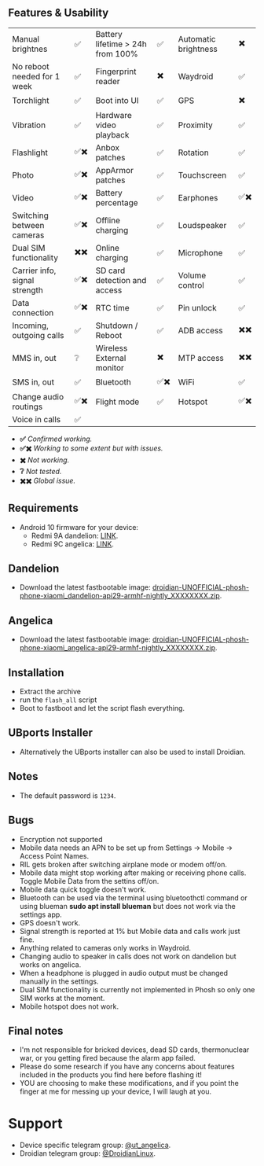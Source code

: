 ## Features & Usability

|                               	|    	|                                  	|    	|                      	|   	|
|-------------------------------	|----	|----------------------------------	|----	|----------------------	|---	|
| Manual brightnes              	|  ✅ 	| Battery lifetime > 24h from 100% 	|  ✅ 	| Automatic brightness  |  ✖️ 	|
| No reboot needed for 1 week      	|  ✅	| Fingerprint reader  	                |  ✖️ 	| Waydroid		|  ✅	|
| Torchlight                    	|  ✅	| Boot into UI                     	|  ✅ 	| GPS                 	|  ✖️ 	|
| Vibration                     	|  ✅ 	| Hardware video playback          	|  ✅ 	| Proximity          	|  ✅	|
| Flashlight                    	|  ✅✖️ 	| Anbox patches                    	|  ✅ 	| Rotation            	|  ✅ 	|
| Photo                         	|  ✅✖️ 	| AppArmor patches                 	|  ✅ 	| Touchscreen          	|  ✅ 	|
| Video                         	|  ✅✖️  | Battery percentage               	|  ✅ 	| Earphones           	|  ✅✖️ 	|
| Switching between cameras     	|  ✅✖️ 	| Offline charging                 	|  ✅ 	| Loudspeaker          	|  ✅ 	|
| Dual SIM functionality        	|  ✖️✖️	| Online charging                  	|  ✅ 	| Microphone          	|  ✅ 	|
| Carrier info, signal strength 	|  ✅✖️ 	| SD card detection and access     	|  ✅ 	| Volume control       	|  ✅ 	|
| Data connection               	|  ✅✖️ 	| RTC time                         	|  ✅ 	| Pin unlock           	|  ✅ 	|
| Incoming, outgoing calls      	|  ✅ 	| Shutdown / Reboot                	|  ✅ 	| ADB access          	|  ✖️✖️ 	|
| MMS in, out                   	|  ❔ 	| Wireless External monitor        	|  ✖️ 	| MTP access           	|  ✖️✖️ 	|
| SMS in, out                    	|  ✅ 	| Bluetooth                        	|  ✅✖️ 	| WiFi			|  ✅	|
| Change audio routings          	|  ✅✖️	| Flight mode                      	|  ✅ 	| Hotspot		|  ✅✖️	|
| Voice in calls                	|  ✅ 	|

- **✅** *Confirmed working.*
- **✅✖️** *Working to some extent but with issues.*
- **✖️** *Not working.*
- **❔** *Not tested.*
- **✖️✖️** *Global issue.*

## Requirements
- Android 10 firmware for your device:
  - Redmi 9A dandelion: [LINK](https://xiaomifirmwareupdater.com/archive/miui/dandelion/).
  - Redmi 9C angelica: [LINK](https://xiaomifirmwareupdater.com/archive/miui/angelica/).

## Dandelion
- Download the latest fastbootable image:  [droidian-UNOFFICIAL-phosh-phone-xiaomi_dandelion-api29-armhf-nightly_XXXXXXXX.zip](https://github.com/droidian-mt6765/droidian-images-dandelion/releases/tag/nightly).

## Angelica
- Download the latest fastbootable image:  [droidian-UNOFFICIAL-phosh-phone-xiaomi_angelica-api29-armhf-nightly_XXXXXXXX.zip](https://github.com/droidian-mt6765/droidian-images-angelica/releases/tag/nightly).

## Installation
* Extract the archive
* run the `flash_all` script 
* Boot to fastboot and let the script flash everything.

## UBports Installer
- Alternatively the UBports installer can also be used to install Droidian.

## Notes
- The default password is `1234`.

## Bugs
- Encryption not supported
- Mobile data needs an APN to be set up from Settings -> Mobile -> Access Point Names.
- RIL gets broken after switching airplane mode or modem off/on.
- Mobile data might stop working after making or receiving phone calls. Toggle Mobile Data from the settins off/on.
- Mobile data quick toggle doesn't work.
- Bluetooth can be used via the terminal using bluetoothctl command or using blueman **sudo apt install blueman** but does not work via the settings app.
- GPS doesn't work.
- Signal strength is reported at 1% but Mobile data and calls work just fine.
- Anything related to cameras only works in Waydroid.
- Changing audio to speaker in calls does not work on dandelion but works on angelica.
- When a headphone is plugged in audio output must be changed manually in the settings.
- Dual SIM functionality is currently not implemented in Phosh so only one SIM works at the moment.
- Mobile hotspot does not work.

## Final notes
- I'm not responsible for bricked devices, dead SD cards, thermonuclear war, or you getting fired because the alarm app failed.
- Please do some research if you have any concerns about features included in the products you find here before flashing it!
- YOU are choosing to make these modifications, and if you point the finger at me for messing up your device, I will laugh at you.

# Support
- Device specific telegram group: [@ut_angelica](https://t.me/ut_angelica).
- Droidian telegram group: [@DroidianLinux](https://t.me/DroidianLinux).
